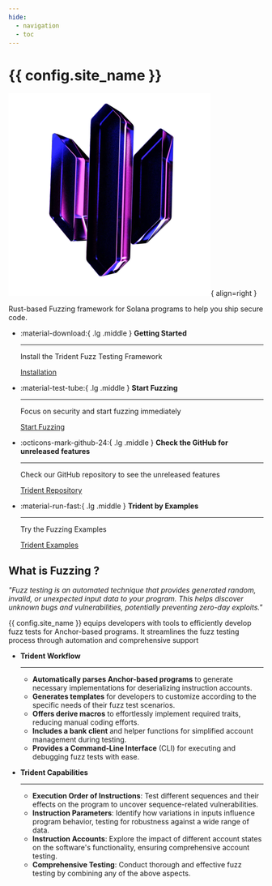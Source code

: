 ```yaml
---
hide:
  - navigation
  - toc
---
```


# {{ config.site_name }}

![Trident](./images/trident-logo-smaller.png){ align=right }

Rust-based Fuzzing framework for Solana programs to help you ship secure code.

<div class="grid cards" markdown>

-   :material-download:{ .lg .middle } __Getting Started__

    ---

    Install the Trident Fuzz Testing Framework

    [Installation](./installation/installation.md)

-   :material-test-tube:{ .lg .middle } __Start Fuzzing__

    ---

    Focus on security and start fuzzing immediately

    [Start Fuzzing](./writing-fuzz-test/writing-fuzz-test.md)

-   :octicons-mark-github-24:{ .lg .middle } __Check the GitHub for unreleased features__

    ---

    Check our GitHub repository to see the unreleased features

    [Trident Repository](https://github.com/Ackee-Blockchain/trident/tree/develop)

-   :material-run-fast:{ .lg .middle } __Trident by Examples__

    ---

    Try the Fuzzing Examples

    [Trident Examples](./examples/examples.md)

</div>


## What is Fuzzing ?

*"Fuzz testing is an automated technique that provides generated random, invalid, or unexpected input data to your program. This helps discover unknown bugs and vulnerabilities, potentially preventing zero-day exploits."*

<div id="fuzz-asciinema" style="z-index: 1; position: relative;"></div>
<script>
  window.onload = function(){
    AsciinemaPlayer.create('./images/trident.cast', document.getElementById('fuzz-asciinema'), { preload: true, autoPlay: true, rows: 35 });
}
</script>

{{ config.site_name }} equips developers with tools to efficiently develop fuzz tests for Anchor-based programs. It streamlines the fuzz testing process through automation and comprehensive support

<div class="grid cards" markdown>

- __Trident Workflow__

    ---

    - **Automatically parses Anchor-based programs** to generate necessary implementations for deserializing instruction accounts.
    - **Generates templates** for developers to customize according to the specific needs of their fuzz test scenarios.
    - **Offers derive macros** to effortlessly implement required traits, reducing manual coding efforts.
    - **Includes a bank client** and helper functions for simplified account management during testing.
    - **Provides a Command-Line Interface** (CLI) for executing and debugging fuzz tests with ease.

- __Trident Capabilities__

    ---

    - **Execution Order of Instructions**: Test different sequences and their effects on the program to uncover sequence-related vulnerabilities.
    - **Instruction Parameters**: Identify how variations in inputs influence program behavior, testing for robustness against a wide range of data.
    - **Instruction Accounts**: Explore the impact of different account states on the software's functionality, ensuring comprehensive account testing.
    - **Comprehensive Testing**: Conduct thorough and effective fuzz testing by combining any of the above aspects.

</div>
